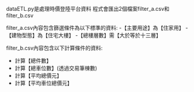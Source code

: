 dataETL.py是處理時價登陸平台資料
程式會匯出2個檔案filter_a.csv和filter_b.csv

filter_a.csv內容包含篩選條件為以下標準的資料:
-【主要用途】為【住家用】
-【建物型態】為【住宅大樓】
-【總樓層數】需【大於等於十三層】

filter_b.csv內容包含以下計算條件的資料:
- 計算【總件數】
- 計算【總車位數】(透過交易筆棟數)
- 計算【平均總價元】
- 計算【平均車位總價元】
